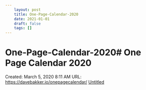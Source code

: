 ```yaml
---
 	layout: post
 	title: One-Page-Calendar-2020
 	date: 2021-01-01
 	draft: false
 	tags: []
---
```


# One-Page-Calendar-2020# One Page Calendar 2020
Created: March 5, 2020 8:11 AM
URL: https://davebakker.io/onepagecalendar/
[Untitled](One%20Page%20Calendar%202020%20612049c234b24043bec632d915d28a90/Untitled%20Database%20af0eccb7931e4749844e4271501ccbd4.csv)
